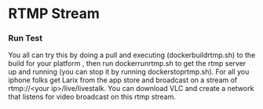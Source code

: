 # RTMP Stream
### Run Test

You all can try this by doing a pull and executing (dockerbuildrtmp.sh) to the build for your platform , then run dockerrunrtmp.sh to get the rtmp server up and running
(you can stop it by running dockerstoprtmp.sh). For all you iphone folks get Larix from the app store and broadcast on a stream of rtmp://\<your ip\>/live/livestalk.
You can download VLC and create a network that listens for video broadcast on this rtmp stream.

